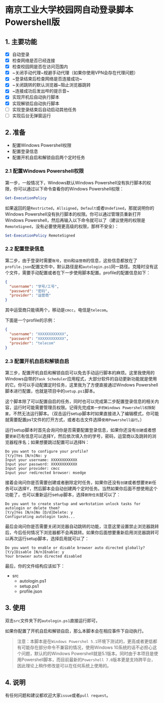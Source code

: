 # 南京工业大学校园网自动登录脚本Powershell版

## 1. 主要功能

- [x] 自动登录
- [x] 检查网络是否已经连接
- [x] 检查校园网是否在访问范围内
- [x] ~关闭手动代理~规避手动代理（如果你使用VPN会存在代理问题）
- [x] ~登录结束后检查网络是否连接成功~
- [x] ~关闭跳转的默认浏览器~阻止浏览器跳转
- [x] ~连接成功后发出哔的提示音~
- [x] 实现开机后自动执行脚本
- [x] 实现解锁后自动执行脚本
- [ ] 实现登录结束后自动启动其他任务
- [ ] 实现后台无弹窗运行

## 2. 准备

- 配置Windows Powershell权限
- 配置登录信息
- 配置开机自启和解锁自启两个定时任务

### 2.1 配置Windows Powershell权限

第一步，一般情况下，Windows默认Windows Powershell没有执行脚本的权限，你可以通过以下命令查看你的Windows Powershell权限：

```ps1
Get-ExecutionPolicy
```

如果返回的是`Restricted`，`Allsigned`，`Default`或者`Undefined`，那就说明你的Windows Powershell没有执行脚本的权限。你可以通过管理员重新打开Windows Powershell，然后再输入以下命令就可以了（建议使用的权限是`RemoteSigned`，没有必要使用更高级的权限，那样不安全）：

```ps1
Set-ExecutionPolicy RemoteSigned
```

### 2.2 配置登录信息

第二步，由于登录时需要`账号`，`密码`和`运营商`的信息，这些信息都放在了`profile.json`配置文件中，默认路径是和`autologin.ps1`同一路径。克隆时没有这个文件，需要手动配置或者在下一步使用脚本配置。profile的配置信息如下：

```json
{
  "username": "学号/工号",
  "password": "密码",
  "provider": "运营商"
}
```

其中运营商只能填两个，移动是`cmcc`，电信是`telecom`。

下面是一个profile的示例：

```json
{
  "username": "XXXXXXXXXXXX",
  "password": "XXXXXXXXXXXX",
  "provider": "telecom"
}
```

### 2.3 配置开机自启和解锁自启

第三步，配置开机自启和解锁自启可以免去手动运行脚本的麻烦。这里我使用的Windows自带的`Task Scheduler`应用程式，大部分软件的自动更新功能就是使用的它。你可以手动配置定时任务，这里我为了方便直接通过Windows Powershell脚本进行配置，也就是项目中的`setup.ps1`脚本。

这个脚本除了可以配置自启的任务，同时也可以完成第二步配置登录信息的相关内容，运行时可能需要管理员权限。记得先完成`第一步的Windows Powershell权限配置`，不然无法运行脚本。（双击运行setup脚本时如果直接进入了编辑模式，你可能就需要配置ps1文件的打开方式，或者右击文件选择`使用Powershell运行`。）

运行setup脚本时首先会询问你是否需要配置登录信息，如果你还没有`创建`或者想要`更新`已有信息可以选择Y，然后依次填入你的学号，密码，运营商以及跳转的浏览器程序名；如果想要跳过配置可以选择N：

```plaintext
Do you want to configure your profile?
[Y/y]Yes [N/n]No: y
Input your username: XXXXXXXXXXXX
Input your password: XXXXXXXXXXXX
Input your provider: cmcc
Input your redirected browser: msedge
```

接着会询问你是否需要创建或者删除定时任务，如果你还没有`创建`或者想要`更新`任务可以选择Y，然后脚本会自动创建两个定时任务。当然如果你后面不想使用这个功能了，也可以重新运行setup脚本，选择`删除任务`就可以了：

```plaintext
Do you want to create startup and workstation unlock tasks for autologin or delete them?
[Y/y]Yes [N/n]No [D/d]Delete: y
Configurating autologin tasks...
```

最后会询问你是否需要关闭浏览器自动跳转的功能，注意这里设置禁止浏览器跳转后，今后任何情况下浏览器都不会再跳转。如果你后面想要重新启用浏览器跳转可以再次运行setup脚本，选择启用就可以了：

```plaintext
Do you want to enable or disable browser auto directed globally?
[Y/y]Disable [N/n]Enable: y
Your browser auto directed disabled
```

最后，你的文件结构应该如下：

- src
  - autologin.ps1
  - setup.ps1
  - profile.json

## 3. 使用

双击`src`文件夹下的`autologin.ps1`直接运行即可，

如果你配置了开机自启和解锁自启，那么本脚本会在相应事件下自动执行。

> 注意：本脚本是在`Windows Powershel 5.1`环境下测试的，更高或者更低都有可能存在部分命令不兼容的情况，使用Windows 10系统的话不必担心这个问题，默认的的Windows Powershell就是5.1版本。同时由于本项目是使用Powershell脚本，而目前最新的`Powershell 7.0`版本更是支持跨平台，因此理论上稍作修改是可以在任何系统上使用的。

## 4. 说明

有任何问题和建议都欢迎大家`issue`或者`pull request`。
